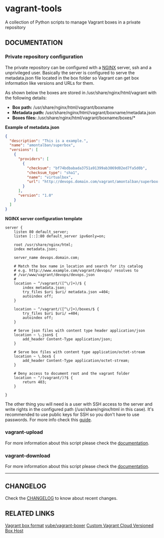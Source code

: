 # vagrant-tools
A collection of Python scripts to manage Vagrant boxes in a private repository

## DOCUMENTATION

### Private repository configuration

The private repository can be configured with a [NGINX](1) server, ssh and a
unprivileged user. Basically the server is configured to serve the metadata.json
 file located in the box folder so Vagrant can get box information like versions
 and URLs for them.

As shown below the boxes are stored in /usr/share/nginx/html/vagrant with the
following details:

  - __Box path:__ /usr/share/nginx/html/vagrant/boxname
  - __Metadata path:__ /usr/share/nginx/html/vagrant/boxname/metadata.json
  - __Boxes files:__ /usr/share/nginx/html/vagrant/boxname/boxes/*

__Example of metadata.json__

```json
{
  "description": "This is a example.",
  "name": "amontalban/superbox",
  "versions": [
    {
      "providers": [
        {
          "checksum": "bf74bdbabada3751a91399ab3069d02ed7fa5d0b",
          "checksum_type": "sha1",
          "name": "virtualbox",
          "url": "http://devops.domain.com/vagrant/amontalban/superbox-1.0/boxes/superbox-1.0.box"
        }
      ],
      "version": "1.0"
    }
  ]
}
```

__NGINX server configuration template__
```
server {
    listen 80 default_server;
    listen [::]:80 default_server ipv6only=on;

    root /usr/share/nginx/html;
    index metadata.json;

    server_name devops.domain.com;

    # Match the box name in location and search for its catalog
    # e.g. http://www.example.com/vagrant/devops/ resolves to
    # /var/www/vagrant/devops/devops.json
    #
    location ~ ^/vagrant/([^\/]+)/$ {
        index metadata.json;
        try_files $uri $uri/ metadata.json =404;
        autoindex off;
    }

    location ~ ^/vagrant/([^\/]+)/boxes/$ {
        try_files $uri $uri/ =404;
        autoindex off;
    }

    # Serve json files with content type header application/json
    location ~ \.json$ {
        add_header Content-Type application/json;
    }

    # Serve box files with content type application/octet-stream
    location ~ \.box$ {
        add_header Content-Type application/octet-stream;
    }

    # Deny access to document root and the vagrant folder
    location ~ ^/(vagrant/)?$ {
        return 403;
    }

}
```

The other thing you will need is a user with SSH access to the server and write
rights in the configured path (/usr/share/nginx/html in this case). It's
recommended to use public keys for SSH so you don't have to use passwords. For
more info check this [guide](4).
### vagrant-upload

For more information about this script please check the [documentation](2).

### vagrant-download

For more information about this script please check the [documentation](3).

---

## CHANGELOG

Check the [CHANGELOG](5) to know about recent changes.

## RELATED LINKS

[Vagrant box format](6)
[vube/vagrant-boxer](7)
[Custom Vagrant Cloud Versioned Box Host](8)


[1]: http://nginx.org
[2]: https://github.com/amontalban/vagrant-tools/blob/master/VAGRANT-UPLOAD.md
[3]: https://github.com/amontalban/vagrant-tools/blob/master/VAGRANT-DOWNLOAD.md
[4]: https://www.digitalocean.com/community/tutorials/how-to-set-up-ssh-keys--2
[5]: https://github.com/amontalban/vagrant-tools/blob/master/CHANGELOG.md
[6]: http://docs.vagrantup.com/v2/boxes/format.html
[7]: https://github.com/vube/vagrant-boxer
[8]: http://blog.el-chavez.me/2015/01/31/custom-vagrant-cloud-host/
